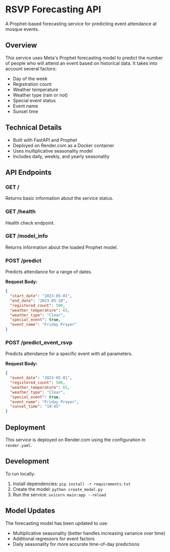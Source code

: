 # RSVP Forecasting API

A Prophet-based forecasting service for predicting event attendance at mosque events.

## Overview

This service uses Meta's Prophet forecasting model to predict the number of people who will attend an event based on historical data. It takes into account several factors:

- Day of the week
- Registration count
- Weather temperature
- Weather type (rain or not)
- Special event status
- Event name
- Sunset time

## Technical Details

- Built with FastAPI and Prophet
- Deployed on Render.com as a Docker container
- Uses multiplicative seasonality model
- Includes daily, weekly, and yearly seasonality

## API Endpoints

### GET /

Returns basic information about the service status.

### GET /health

Health check endpoint.

### GET /model_info

Returns information about the loaded Prophet model.

### POST /predict

Predicts attendance for a range of dates.

**Request Body:**
```json
{
  "start_date": "2023-05-01",
  "end_date": "2023-05-10",
  "registered_count": 500,
  "weather_temperature": 65,
  "weather_type": "Clear",
  "special_event": true,
  "event_name": "Friday Prayer"
}
```

### POST /predict_event_rsvp

Predicts attendance for a specific event with all parameters.

**Request Body:**
```json
{
  "event_date": "2023-05-01",
  "registered_count": 500,
  "weather_temperature": 65,
  "weather_type": "Clear",
  "special_event": true, 
  "event_name": "Friday Prayer",
  "sunset_time": "19:45"
}
```

## Deployment

This service is deployed on Render.com using the configuration in `render.yaml`.

## Development

To run locally:

1. Install dependencies: `pip install -r requirements.txt`
2. Create the model: `python create_model.py`
3. Run the service: `uvicorn main:app --reload`

## Model Updates

The forecasting model has been updated to use:
- Multiplicative seasonality (better handles increasing variance over time)
- Additional regressors for event factors
- Daily seasonality for more accurate time-of-day predictions
